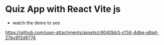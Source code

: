 # Quiz App with React Vite js

- watch the demo to see

https://github.com/user-attachments/assets/c9040bb3-cf34-4dbe-a8a4-27bc6f2d6774

